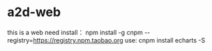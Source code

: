 # a2d-web
this is a web
need install：
  npm install -g cnpm --registry=https://registry.npm.taobao.org
  use:
  cnpm install echarts -S
